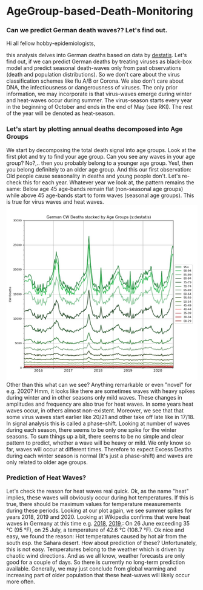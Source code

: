 # AgeGroup-based-Death-Monitoring

### Can we predict German death waves?? Let's find out.
Hi all fellow hobby-epidemiologists,

this analysis delves into German deaths based on data by [destatis](https://www.destatis.de/DE/Themen/Gesellschaft-Umwelt/Bevoelkerung/Sterbefaelle-Lebenserwartung/Tabellen/sonderauswertung-sterbefaelle.html;jsessionid=D5059F400B46230E5778173BD23E8094.internet712). Let's find out, if we can predict German deaths by treating viruses as black-box model and predict seasonal death-waves only from past observations (death and population distributions). So we don't care about the virus classification schemes like flu A/B or Corona. We also don't care about DNA, the infectiousness or dangerousness of viruses. The only prior information, we may incorporate is that virus-waves emerge during winter and heat-waves occur during summer. The virus-season starts every year in the beginning of October and ends in the end of May (see RKI). The rest of the year will be denoted as heat-season.



### Let's start by plotting annual deaths decomposed into Age Groups
We start by decomposing the total death signal into age groups. Look at the first plot and try to find your age group. Can you see any waves in your age group? No?,.. then you probably belong to a younger age group. Yes!, then you belong definitely to an older age group. And this our first observation: Old people cause seasonality in deaths and young people don't. Let's re-check this for each year. Whatever year we look at, the pattern remains the same: Below age 45 age-bands remain flat (non-seasonal age groups) while above 45 age-bands start to form waves (seasonal age groups). This is true for virus waves and heat waves. 
 ![ScreenShot](misc/stacked_by_agegroups_deaths_destatis.JPG)
 Other than this what can we see? Anything remarkable or even "novel" for e.g. 2020? Hmm, it looks like there are sometimes waves with heavy spikes during winter and in other seasons only mild waves. These changes in amplitudes and frequency are also true for heat waves. In some years heat waves occur, in others almost non-existent. Moreover, we see that that some virus waves start earlier like 20/21 and other take off late like in 17/18. In signal analysis this is called a phase-shift. Looking at number of waves during each season, there seems to be only one spike for the winter seasons. To sum things up a bit, there seems to be no simple and clear pattern to predict, whether a wave will be heavy or mild. We only know so far, waves will occur at different times. Therefore to expect Excess Deaths during each winter season is normal (It's just a phase-shift) and waves are only related to older age groups. 
 
 ### Prediction of Heat Waves?
 Let's check the reason for heat waves real quick. Ok, as the name "heat" implies, these waves will obviously occur during hot temperatures. If this is true, there should be maximum values for temperature measurements during these periods. Looking at our plot again, we see summer spikes for years 2018, 2019 and 2020. Looking at Wikipedia confirms that were heat waves in Germany at this time e.g. [2018](https://en.wikipedia.org/wiki/2018_European_heat_wave#Germany), [2019 ](https://en.wikipedia.org/wiki/2019_European_heat_wave#Germany): On 26 June exceeding 35 °C (95 °F), on 25 July, a temperature of 42.6 °C (108.7 °F). Ok nice and easy, we found the reason: Hot temperatures caused by hot air from the south esp. the Sahara desert. How about prediction of these? Unfortunately, this is not easy. Temperatures belong to the weather which is driven by chaotic wind directions. And as we all know, weather forecasts are only good for a couple of days. So there is currently no long-term prediction available. Generally, we may just conclude from global warming and increasing part of older population that these heat-waves will likely occur more often.
 
 
 

 
 
